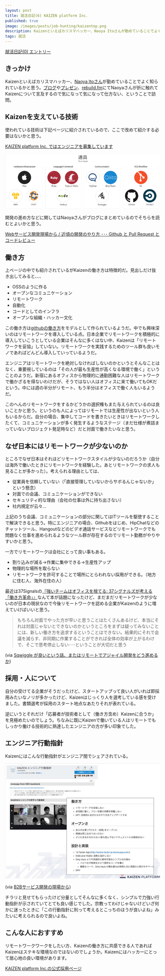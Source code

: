 ```yaml
---
layout: post
title: 就活日記(6) KAIZEN platform Inc.
published: true
image: /images/posts/job-hunting/kaizentop.png
description: Kaizenといえばカリスマハッカー、Naoya Itoさんが勤めていることでよく知られているかと思う。ブログやプレゼン、rebuild.fmにてNaoyaさんが折に触れてKaizenについて言及するので気になって気になって仕方ない、ということで訪問。
tags: 就活
---
```


[就活日記(0) エントリー](/job-hunting-0/)

きっかけ
-----
Kaizenといえばカリスマハッカー、[Naoya Itoさん](https://twitter.com/naoya_ito)が勤めていることでよく知られているかと思う。[ブログ](http://d.hatena.ne.jp/naoya/)や[プレゼン](https://speakerdeck.com/naoya)、[rebuild.fm](http://rebuild.fm/)にてNaoyaさんが折に触れてKaizenについて言及するので気になって気になって仕方ない、ということで訪問。

Kaizenを支えている技術
-----

使われている技術は下記ページに紹介されているので、ここで改めて紹介する必要はないかと思う。

[KAIZEN platform Inc. ではエンジニアを募集しています](http://kaizenplatform.in/hiring/engineer.html)

![Kaizen Technology](/images/posts/job-hunting/kaizen.png)

開発の進め方などに関してはNaoyaさんがブログにまとめているのでそちらを読むとよいかと思う。

[Webサービス開発現場から / 近頃の開発のやり方 ･･･ Github と Pull Request とコードレビュー](http://d.hatena.ne.jp/naoya/20131013/1381651545)

働き方
---
上ページの中でも紹介されているがKaizenの働き方は特徴的だ。見出しだけ抜き出してみると、、、

* OSSのように作る
* オープンなコミュニケーション
* リモートワーク
* 自動化
* コードとしてのインフラ
* オープンな組織・ハッカー文化

この働き方は[githubの働き方](https://github.com/about/jobs)をモデルとして作られているようだ。中でも興味深いのはリモートワークを導入している点。日本企業でリモートワークを積極的に導入していこうとしている企業はそんなに多くはない中、Kaizenは「リモートワークを妥協」していない。リモートワークを実践するためのツール群も良いモノであればどんどん導入していっているようだ。

エンジニアはリモートワークを絶対しなければしないのかというとそんなことはなく、重要視しているのは「その人が最も生産性が高くなる環境で働く」ということのようだ。新宿にあるオフィスから物理的に通勤困難な人はリモートワークで働かざるを得ないわけだが、そうではない人はオフィスに来て働いてもOKだという。中には週の半分がリモート、もう半分はオフィスで働く人もいるようだ。

このへんのリモートワークをするかどうかの選択権もまた与えられているのは良いことかと思う。というのも人によってはリモートでは生産性が出ないという人もいるからだ。自分の場合、集中してコードを書きたいときはリモートワークしたくて、コミュニケーションが多く発生するようなステージ（まだ仕様が煮詰まっていないプロジェクト発足時など）だと対面で働きたいなと思う。

なぜ日本にはリモートワークが少ないのか
---
ところでなぜ日本はそれほどリモートワークスタイルが少ないのだろうか（自分は海外で働いたときにリモートワークを経験した。あとリモートワークの求人も見ることが多かった）。考えられる理由としては、

* 従業員を信頼していない（「直接管理していないからサボるんじゃないか」という懸念）
* 対面での会議、コミュニケーションができない
* セキュリティ的な理由（会社の仕事は外に持ち出さない）
* 社内規定が云々...

上記のうち会議、コミュニケーションの部分に関してはITツールを駆使することで解決できると思う。特にエンジニアの場合、Githubをはじめ、HipChatなどのチャットツール、Hangoutなどのビデオ通話サービスなどリモートワークでも問題なく仕事を進められるようなツール群が存在するのでリモート勤務がやりやすいかと思う。

一方でリモートワークは会社にとって良い事もある。

* 割り込みが減る→作業に集中できる→生産性アップ
* 物理的な場所を取らない
* リモートワークを許可することで場所にとらわれない採用ができる。（地方に住む人、海外在住の人）

最近は37Signalsの[『強いチームはオフィスを捨てる: 37シグナルズが考える「働き方革命」』](http://www.amazon.co.jp/gp/product/4152094338/ref=as_li_tf_tl?ie=UTF8&camp=247&creative=1211&creativeASIN=4152094338&linkCode=as2&tag=toshimaru-22)なんて本が話題になったけど、まだまだリモートワークが少ないのが日本の現状なので今後リモートワークを認める企業がKaizenのように増えていけばいいと思う。

> もちろん対面でやった方が早いと思うことはたくさんあるけど、本当にそれは対面じゃないとできないのかというところをまずは疑ってみないことには、新しい働き方を追求するということはできない。結果的にそれで会議を減らす、非同期に作業することができれば全体の効率が上がるわけで、そこで思考停止しない･･･ということが大切だと思う

(via [Sqwiggle が良いという話、またはリモートでアジャイル開発をどう進めるか](http://d.hatena.ne.jp/naoya/20140512/1399864629))

採用・人について
---
自分の受けてる企業がそうだったけど、スタートアップって良い人がいれば即採用みたいなノリが多かったけど、Kaizenはじっくり人を選考している感を受けました。書類選考が採用のスタート地点なあたりそれが表れている。

逆にいうとそれだけ「応募者が技術者として（働き方含め）Kaizenに合うか」を見極めたいのでしょう。ちなみに既にKaizenで働いている人はリモートでもしっかり働ける技術的に熟達したエンジニアの方が多い印象でした。

エンジニア行動指針
---
Kaizenにはこんな行動指針がエンジニア間でシェアされている。

![Kaizenエンジニア行動指針](/images/posts/job-hunting/kaizen-kodoshishin.png)

(via [B2Bサービス開発の現場から](https://speakerdeck.com/naoya/b2bsabisukai-fa-falsexian-chang-kara-number-devsumi))

チラリと見せてもらったけど分量としてそんなに多くなく、シンプルで力強い行動指針が示されていてとても良い感じでした。宗教ってわけじゃないけどいざ何かに迷ったときに「この行動指針に則って考えるとこっちのほうが良いよね」みたいに考えられるので良いよね。

こんな人におすすめ
---
リモートワークワークをしたい方、Kaizenの働き方に共感できる人であればKaizenはステキな環境なのではないのでしょうか。Kaizenにはハッカーにとって居心地の良い環境があります。

[KAIZEN platform Inc.の公式採用ページ](http://kaizenplatform.in/hiring/engineer.html#application_engineer)
